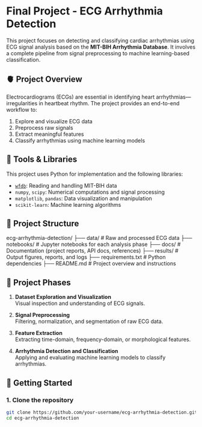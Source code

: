 # Final Project - ECG Arrhythmia Detection

This project focuses on detecting and classifying cardiac arrhythmias using ECG signal analysis based on the **MIT-BIH Arrhythmia Database**. It involves a complete pipeline from signal preprocessing to machine learning-based classification.

## 🫀 Project Overview

Electrocardiograms (ECGs) are essential in identifying heart arrhythmias—irregularities in heartbeat rhythm. The project provides an end-to-end workflow to:

1. Explore and visualize ECG data
2. Preprocess raw signals
3. Extract meaningful features
4. Classify arrhythmias using machine learning models

## 🧰 Tools & Libraries

This project uses Python for implementation and the following libraries:

- [`wfdb`](https://pypi.org/project/wfdb/): Reading and handling MIT-BIH data
- `numpy`, `scipy`: Numerical computations and signal processing
- `matplotlib`, `pandas`: Data visualization and manipulation
- `scikit-learn`: Machine learning algorithms


## 📁 Project Structure 

ecg-arrhythmia-detection/
├── data/ # Raw and processed ECG data
├── notebooks/ # Jupyter notebooks for each analysis phase
├── docs/ # Documentation (project reports, API docs, references)
├── results/ # Output figures, reports, and logs 
├── requirements.txt # Python dependencies 
├── README.md # Project overview and instructions 

## 🔬 Project Phases

1. **Dataset Exploration and Visualization**  
   Visual inspection and understanding of ECG signals.

2. **Signal Preprocessing**  
   Filtering, normalization, and segmentation of raw ECG data.

3. **Feature Extraction**  
   Extracting time-domain, frequency-domain, or morphological features.

4. **Arrhythmia Detection and Classification**  
   Applying and evaluating machine learning models to classify arrhythmias.

## 🚀 Getting Started

### 1. Clone the repository

```bash
git clone https://github.com/your-username/ecg-arrhythmia-detection.git
cd ecg-arrhythmia-detection
